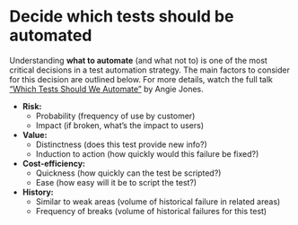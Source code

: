 # Decide which tests should be automated

Understanding **what to automate** (and what not to) is one of the most critical decisions in a test automation strategy. The main factors to consider for this decision are outlined below. For more details, watch the full talk [“Which Tests Should We Automate”](https://www.youtube.com/watch?v=VL-_pnICmGY&ab_channel=SauceLabs) by Angie Jones.

- **Risk:**
    - Probability (frequency of use by customer)
    - Impact (if broken, what’s the impact to users)
- **Value:**
    - Distinctness (does this test provide new info?)
    - Induction to action (how quickly would this failure be fixed?)
- **Cost-efficiency:**
    - Quickness (how quickly can the test be scripted?)
    - Ease (how easy will it be to script the test?)
- **History:**
    - Similar to weak areas (volume of historical failure in related areas)
    - Frequency of breaks (volume of historical failures for this test)
    